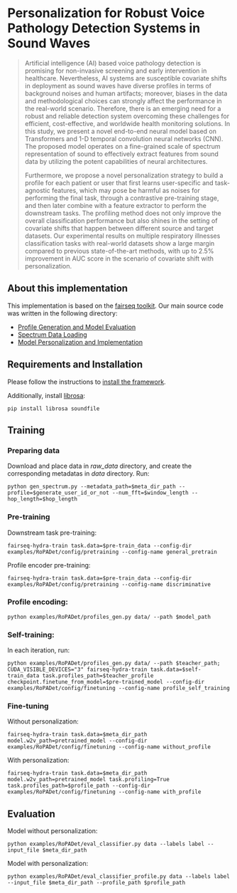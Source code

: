 # Personalization for Robust Voice Pathology Detection Systems in Sound Waves

>Artificial intelligence (AI) based voice pathology detection is promising for non-invasive screening and early intervention in healthcare. Nevertheless, AI systems are susceptible covariate shifts in deployment as sound waves have diverse profiles in terms of background noises and human artifacts; moreover, biases in the data and methodological choices can strongly affect the performance in the real-world scenario. Therefore, there is an emerging need for a robust and reliable detection system overcoming these challenges for efficient, cost-effective, and worldwide health monitoring solutions. In this study, we present a novel end-to-end neural model based on Transformers and 1-D temporal convolution neural networks (CNN). The proposed model operates on a fine-grained scale of spectrum representation of sound to effectively extract features from sound data by utilizing the potent capabilities of neural architectures.
>
>Furthermore, we propose a novel personalization strategy to build a profile for each patient or user that first learns user-specific and task-agnostic features, which may pose be harmful as noises for performing the final task, through a contrastive pre-training stage, and then later combine with a feature extractor to perform the downstream tasks. The profiling method does not only improve the overall classification performance but also shines in the setting of covariate shifts that happen between different source and target datasets. Our experimental results on multiple respiratory illnesses classification tasks with real-world datasets show a large margin compared to previous state-of-the-art methods, with up to 2.5\% improvement in AUC score in the scenario of covariate shift with personalization.

## About this implementation

This implementation is based on the [fairseq toolkit](https://github.com/facebookresearch/fairseq).
Our main source code was written in the following directory:
+ [Profile Generation and Model Evaluation](examples/RoPADet)
+ [Spectrum Data Loading](fairseq/data)
+ [Model Personalization and Implementation](fairseq/models/RoPADet)

## Requirements and Installation
Please follow the instructions to [install the framework](https://github.com/facebookresearch/fairseq#getting-started).

Additionally, install [librosa]():
```
pip install librosa soundfile
```

## Training

### Preparing data

Download and place data in *raw_data* directory, and create the corresponding metadatas in *data* directory.
Run:
```
python gen_spectrum.py --metadata_path=$meta_dir_path --profile=$generate_user_id_or_not --num_fft=$window_length --hop_length=$hop_length
```
### Pre-training

Downstream task pre-training:
```
fairseq-hydra-train task.data=$pre-train_data --config-dir examples/RoPADet/config/pretraining --config-name general_pretrain
```

Profile encoder pre-training:
```
fairseq-hydra-train task.data=$pre-train_data --config-dir examples/RoPADet/config/pretraining --config-name discriminative
```

### Profile encoding:

```
python examples/RoPADet/profiles_gen.py data/ --path $model_path
```

### Self-training:

In each iteration, run:
```
python examples/RoPADet/profiles_gen.py data/ --path $teacher_path; CUDA_VISIBLE_DEVICES="3" fairseq-hydra-train task.data=$self-train_data task.profiles_path=$teacher_profile checkpoint.finetune_from_model=$pre-trained_model --config-dir examples/RoPADet/config/finetuning --config-name profile_self_training
```

### Fine-tuning

Without personalization:
```
fairseq-hydra-train task.data=$meta_dir_path model.w2v_path=pretrained_model --config-dir examples/RoPADet/config/finetuning --config-name without_profile
```

With personalization:
```
fairseq-hydra-train task.data=$meta_dir_path model.w2v_path=pretrained_model task.profiling=True task.profiles_path=$profile_path --config-dir examples/RoPADet/config/finetuning --config-name with_profile
```

## Evaluation

Model without personalization:
```
python examples/RoPADet/eval_classifier.py data --labels label --input_file $meta_dir_path
```

Model with personalization:
```
python examples/RoPADet/eval_classifier_profile.py data --labels label --input_file $meta_dir_path --profile_path $profile_path
```
